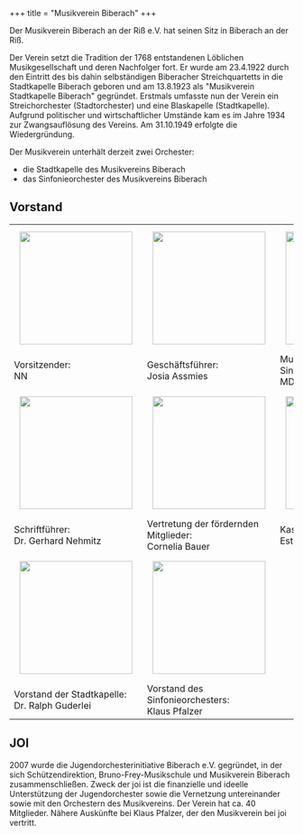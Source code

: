+++
title = "Musikverein Biberach"
+++

Der Musikverein Biberach an der Riß e.V. hat seinen Sitz in Biberach an der Riß.

Der Verein setzt die Tradition der 1768 entstandenen Löblichen Musikgesellschaft und deren Nachfolger fort. Er wurde am 23.4.1922 durch den Eintritt des bis dahin selbständigen Biberacher Streichquartetts in die Stadtkapelle Biberach geboren und am 13.8.1923 als "Musikverein Stadtkapelle Biberach" gegründet. Erstmals umfasste nun der Verein ein Streichorchester (Stadtorchester) und eine Blaskapelle (Stadtkapelle). Aufgrund politischer und wirtschaftlicher Umstände kam es im Jahre 1934 zur Zwangsauflösung des Vereins. Am 31.10.1949 erfolgte die Wiedergründung.

Der Musikverein unterhält derzeit zwei Orchester:

 - die Stadtkapelle des Musikvereins Biberach
 - das Sinfonieorchester des Musikvereins Biberach

## Vorstand

|          |                    |            |
|----------|--------------------|------------|
|<img src="/img/Portrait_Placeholder.png" style="padding:10px" height="200px" >|<img src="/img/Portrait_Placeholder.png" style="padding:10px" height="200px" >|<img src="/img/Portrait_Placeholder.png" style="padding:10px" height="200px" >|
| Vorsitzender: <br /> NN | Geschäftsführer: <br />Josia Assmies | Musik. Leitung Sinfonieorchester: <br />MD Andreas Winter|
|<img src="/img/Portrait_Placeholder.png" style="padding:10px" height="200px" >|<img src="/img/Portrait_Placeholder.png" style="padding:10px" height="200px" >|<img src="/img/Portrait_Placeholder.png" style="padding:10px" height="200px" >|
| Schriftführer: <br />Dr. Gerhard Nehmitz | Vertretung der fördernden Mitglieder: <br />Cornelia Bauer |Kassiererin: <br />Esther Pfalzer|
|<img src="/img/Portrait_Placeholder.png" style="padding:10px" height="200px" >|<img src="/img/Portrait_Placeholder.png" style="padding:10px" height="200px" >||
| Vorstand der Stadtkapelle: <br />Dr. Ralph Guderlei | Vorstand des Sinfonieorchesters: <br />Klaus Pfalzer | |

## JOI

2007 wurde die Jugendorchesterinitiative Biberach e.V. gegründet, in der sich Schützendirektion, Bruno-Frey-Musikschule und Musikverein Biberach zusammenschließen. Zweck der joi ist die finanzielle und ideelle Unterstützung der Jugendorchester sowie die Vernetzung untereinander sowie mit den Orchestern des Musikvereins. Der Verein hat ca. 40 Mitglieder. Nähere Auskünfte bei Klaus Pfalzer, der den Musikverein bei joi vertritt.

